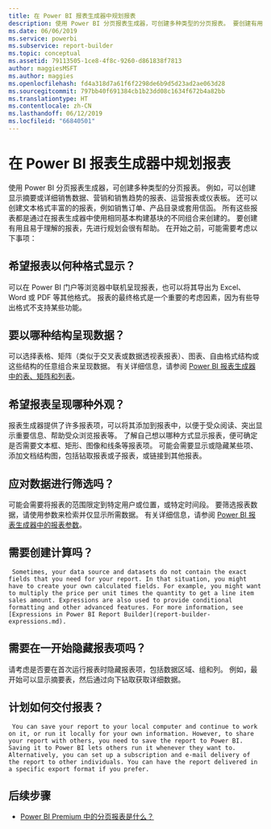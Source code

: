```yaml
---
title: 在 Power BI 报表生成器中规划报表
description: 使用 Power BI 分页报表生成器，可创建多种类型的分页报表。 要创建有用且易于理解的报表，先进行规划会很有帮助。
ms.date: 06/06/2019
ms.service: powerbi
ms.subservice: report-builder
ms.topic: conceptual
ms.assetid: 79113505-1ce8-4f8c-9260-d861838f7813
author: maggiesMSFT
ms.author: maggies
ms.openlocfilehash: fd4a318d7a61f6f2298de6b9d5d23ad2ae063d28
ms.sourcegitcommit: 797bb40f691384cb1b23dd08c1634f672b4a82bb
ms.translationtype: HT
ms.contentlocale: zh-CN
ms.lasthandoff: 06/12/2019
ms.locfileid: "66840501"
---
```

# <a name="planning-a-report-in-power-bi-report-builder"></a>在 Power BI 报表生成器中规划报表
  使用 Power BI 分页报表生成器，可创建多种类型的分页报表。 例如，可以创建显示摘要或详细销售数据、营销和销售趋势的报表、运营报表或仪表板。 还可以创建文本格式丰富的的报表，例如销售订单、产品目录或套用信函。 所有这些报表都是通过在报表生成器中使用相同基本构建基块的不同组合来创建的。 要创建有用且易于理解的报表，先进行规划会很有帮助。 在开始之前，可能需要考虑以下事项：  
  
## <a name="in-what-format-do-you-want-the-report-to-appear"></a>希望报表以何种格式显示？
  
可以在 Power BI 门户等浏览器中联机呈现报表，也可以将其导出为 Excel、Word 或 PDF 等其他格式。 报表的最终格式是一个重要的考虑因素，因为有些导出格式不支持某些功能。 
  
## <a name="in-what-structure-do-you-want-to-present-the-data"></a>要以哪种结构呈现数据？
  
可以选择表格、矩阵（类似于交叉表或数据透视表报表）、图表、自由格式结构或这些结构的任意组合来呈现数据。 有关详细信息，请参阅 [Power BI 报表生成器中的表、矩阵和列表](report-builder-tables-matrices-lists.md)。  
  
## <a name="how-do-you-want-your-report-to-look"></a>希望报表呈现哪种外观？
  
报表生成器提供了许多报表项，可以将其添加到报表中，以便于受众阅读、突出显示重要信息、帮助受众浏览报表等。 了解自己想以哪种方式显示报表，便可确定是否需要文本框、矩形、图像和线条等报表项。 可能会需要显示或隐藏某些项、添加文档结构图，包括钻取报表或子报表，或链接到其他报表。   
  
## <a name="should-the-data-be-filtered"></a>应对数据进行筛选吗？
  
可能会需要将报表的范围限定到特定用户或位置，或特定时间段。 要筛选报表数据，请使用参数来检索并仅显示所需数据。 有关详细信息，请参阅 [Power BI 报表生成器中的报表参数](paginated-reports-parameters.md)。  
  
## <a name="do-you-need-to-create-calculations"></a>需要创建计算吗？ 
  
     Sometimes, your data source and datasets do not contain the exact fields that you need for your report. In that situation, you might have to create your own calculated fields. For example, you might want to multiply the price per unit times the quantity to get a line item sales amount. Expressions are also used to provide conditional formatting and other advanced features. For more information, see [Expressions in Power BI Report Builder](report-builder-expressions.md).  
  
## <a name="do-you-want-to-hide-report-items-initially"></a>需要在一开始隐藏报表项吗？
  
请考虑是否要在首次运行报表时隐藏报表项，包括数据区域、组和列。 例如，最开始可以显示摘要表，然后通过向下钻取获取详细数据。 
  
## <a name="how-are-you-going-to-deliver-your-report"></a>计划如何交付报表？  
  
     You can save your report to your local computer and continue to work on it, or run it locally for your own information. However, to share your report with others, you need to save the report to Power BI. Saving it to Power BI lets others run it whenever they want to. Alternatively, you can set up a subscription and e-mail delivery of the report to other individuals. You can have the report delivered in a specific export format if you prefer. 
  
## <a name="next-steps"></a>后续步骤

- [Power BI Premium 中的分页报表是什么？](paginated-reports-report-builder-power-bi.md)
